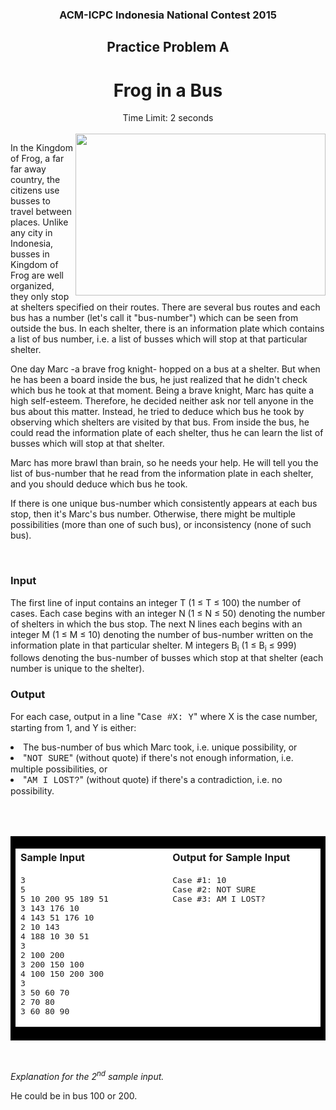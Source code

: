 <center>
<h3>ACM-ICPC Indonesia National Contest 2015</h3>
<h2>Practice Problem A</h2>
<h1>Frog in a Bus</h1>
Time Limit: 2 seconds
</center>
<br/>

<img src="pa.gif" width="400" height="259" align="right">

<p>In the Kingdom of Frog, a far far away country, the citizens use busses to travel between places. Unlike any city in Indonesia, busses in Kingdom of Frog are well organized, they only stop at shelters specified on their routes. There are several bus routes and each bus has a number (let's call it "bus-number") which can be seen from outside the bus. In each shelter, there is an information plate which contains a list of bus number, i.e. a list of busses which will stop at that particular shelter.</p>

<p>One day Marc -a brave frog knight- hopped on a bus at a shelter. But when he has been a board inside the bus, he just realized that he didn't check which bus he took at that moment. Being a brave knight, Marc has quite a high self-esteem. Therefore, he decided neither ask nor tell anyone in the bus about this matter. Instead, he tried to deduce which bus he took by observing which shelters are visited by that bus. From inside the bus, he could read the information plate of each shelter, thus he can learn the list of busses which will stop at that shelter.</p>

<p>Marc has more brawl than brain, so he needs your help. He will tell you the list of bus-number that he read from the information plate in each shelter, and you should deduce which bus he took.</p>

<p>If there is one unique bus-number which consistently appears at each bus stop, then it's Marc's bus number. Otherwise, there might be multiple possibilities (more than one of such bus), or inconsistency (none of such bus).</p>


<br>

<h3>Input</h3>
<p>The first line of input contains an integer T (1 &le; T &le; 100) the number of cases. Each case begins with an integer N (1 &le; N &le; 50) denoting the number of shelters in which the bus stop. The next N lines each begins with an integer M (1 &le; M &le; 10) denoting the number of bus-number written on the information plate in that particular shelter. M integers B<sub>i</sub> (1 &le; B<sub>i</sub> &le; 999) follows denoting the bus-number of busses which stop at that shelter (each number is unique to the shelter).
</p><h3>Output</h3>
<p>For each case, output in a line "<font face="Courier New">Case #X: Y</font>" where X is the case number, starting from 1, and Y is either:</p>
<li>The bus-number of bus which Marc took, i.e. unique possibility, or</li>
<li>"<font face="Courier New">NOT SURE</font>" (without quote) if there's not enough information, i.e. multiple possibilities, or</li>
<li>"<font face="Courier New">AM I LOST?</font>" (without quote) if there's a contradiction, i.e. no possibility.</li>
<br>

<br><table border="0" cellspacing="0" cellpadding="0" bgcolor="#000000">
<tbody><tr><td>
<table border="0" cellspacing="1" cellpadding="4" width="600">
<tbody><tr><th align="left" width="250" bgcolor="#FFFFFF">Sample Input</th><th align="left" width="250" bgcolor="#FFFFFF">Output for Sample Input</th></tr>
<tr valign="top"><td bgcolor="#FFFFFF"><pre>3
5
5 10 200 95 189 51
3 143 176 10
4 143 51 176 10
2 10 143
4 188 10 30 51
3
2 100 200
3 200 150 100
4 100 150 200 300
3
3 50 60 70
2 70 80
3 60 80 90
</pre>
</td><td bgcolor="#FFFFFF"><pre>Case #1: 10
Case #2: NOT SURE
Case #3: AM I LOST?
</pre>
</td></tr>
</tbody></table>
</td></tr>
</tbody></table>

<br>
<p><i>Explanation for the 2<sup>nd</sup> sample input.</i></p>
<p>He could be in bus 100 or 200.</p>
